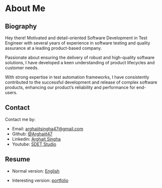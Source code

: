 # About Me

## Biography

Hey there! Motivated and detail-oriented Software Development in Test Engineer with several years of experience in software testing and quality assurance at a leading product-based company.

Passionate about ensuring the delivery of robust and high-quality software solutions, I have developed a keen understanding of product lifecycles and customer needs.

With strong expertise in test automation frameworks, I have consistently contributed to the successful development and release of complex software products, enhancing our product’s reliability and performance for end-users.


## Contact

Contact me by:

- Email: [arghajitsingha47@gmail.com](mailto:arghajitsingha47@gmail.com)
- Github: [@Arghajit47](https://github.com/Arghajit47)
- Linkedin: [Arghajt Singha](https://www.linkedin.com/in/arghajit-singha-1646341bb/)
- Youtube: [SDET Studio](https://www.youtube.com/@sdetstudio4711)


## Resume

- Normal version: [English](https://arghajit47.github.io/Arghajit47/)



- Interesting version: [portfolio](https://arghajit47.github.io/VCard-Portfolio-Arghajit/)
